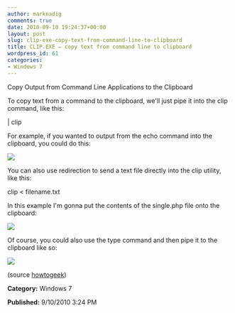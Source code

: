 ```yaml
---
author: marknadig
comments: true
date: 2010-09-10 19:24:37+00:00
layout: post
slug: clip-exe-copy-text-from-command-line-to-clipboard
title: CLIP.EXE – copy text from command line to clipboard
wordpress_id: 61
categories:
- Windows 7
---
```


Copy Output from Command Line Applications to the Clipboard


To copy text from a command to the clipboard, we'll just pipe it into the clip command, like this:


| clip


For example, if you wanted to output from the echo command into the clipboard, you could do this:


![](/personal/marknadig/Blog/Lists/Photos/091010_1924_CLIPEXEcopy1.png)
		

You can also use redirection to send a text file directly into the clip utility, like this:


clip < filename.txt


In this example I'm gonna put the contents of the single.php file onto the clipboard:


![](/personal/marknadig/Blog/Lists/Photos/091010_1924_CLIPEXEcopy2.png)
		

Of course, you could also use the type command and then pipe it to the clipboard like so:


![](/personal/marknadig/Blog/Lists/Photos/091010_1924_CLIPEXEcopy3.png)
		

(source [howtogeek](http://www.howtogeek.com/howto/28473/how-to-copy-output-text-from-the-command-line-to-the-windows-clipboard/))

**Category:** Windows 7

**Published:** 9/10/2010 3:24 PM

